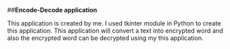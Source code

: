 ##**Encode-Decode application**

This application is created by me. 
I used tkinter module in Python to create this application.
  This application will convert a text into encrypted word and also the encrypted word can be decrypted using my this application.
